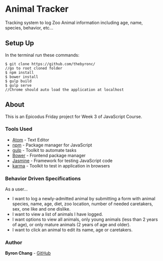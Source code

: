 # Animal Tracker
Tracking system to log Zoo Animal information including age, name, species, behavior, etc...

## Setup Up
In the terminal run these commands:
```
$ git clone https://github.com/thebyronc/
//go to root cloned folder
$ npm install
$ bower install
$ gulp build
$ gulp serve
//Chrome should auto load the application at localhost
```

## About
This is an Epicodus Friday project for Week 3 of JavaScript Course.

### Tools Used
- [Atom](https://atom.io/) - Text Editor
- [npm](https://www.npmjs.com/) - Package manager for JavaScript
- [gulp](https://gulpjs.com/) - Toolkit to automate tasks
- [Bower](https://bower.io/) - Frontend package manager
- [Jasmine](https://jasmine.github.io/) - Framework for testing JavaScript code
- [karma](https://karma-runner.github.io/2.0/index.html) - Toolkit to test in application in browsers


### Behavior Driven Specifications
As a user…
- I want to log a newly-admitted animal by submitting a form with animal species, name, age, diet, zoo location, number of needed caretakers, sex, one like and one dislike.
- I want to view a list of animals I have logged.
- I want options to view all animals, only young animals (less than 2 years of age), or only mature animals (2 years of age and older).
- I want to click an animal to edit its name, age or caretakers.

### Author
**Byron Chang** - [GitHub](https://github.com/thebyronc)
